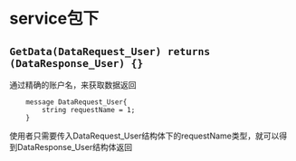 # service包下
## `GetData(DataRequest_User) returns (DataResponse_User) {}`
通过精确的账户名，来获取数据返回
```
    message DataRequest_User{  
        string requestName = 1;  
    }
```
使用者只需要传入DataRequest_User结构体下的requestName类型，就可以得到DataResponse_User结构体返回  
